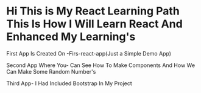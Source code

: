 <h1>Hi This is My React Learning Path This Is How I Will Learn React And Enhanced My Learning's</h1>
<p>First App Is Created On -Firs-react-app(Just a Simple Demo App)</p>
<p>Second App Where You- Can See How To Make Components And How We Can Make Some Random Number's</p>
<p>Third App- I Had Included Bootstrap In My Project</p>
